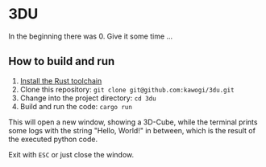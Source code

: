 # 3DU

In the beginning there was 0. Give it some time …

## How to build and run

1. [Install the Rust toolchain](https://www.rust-lang.org/learn/get-started)
2. Clone this repository: `git clone git@github.com:kawogi/3du.git`
3. Change into the project directory: `cd 3du`
4. Build and run the code: `cargo run`

This will open a new window, showing a 3D-Cube, while the terminal prints some logs with the string "Hello, World!" in between, which is the result of the executed python code.

Exit with `ESC` or just close the window.
